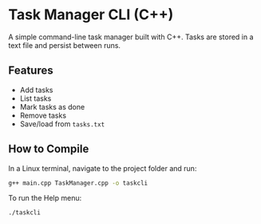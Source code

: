 # Task Manager CLI (C++)

A simple command-line task manager built with C++. Tasks are stored in a text file and persist between runs.

## Features

- Add tasks
- List tasks
- Mark tasks as done
- Remove tasks
- Save/load from `tasks.txt`

## How to Compile

In a Linux terminal, navigate to the project folder and run:

```bash
g++ main.cpp TaskManager.cpp -o taskcli

```

To run the Help menu:

```bash
./taskcli
```
